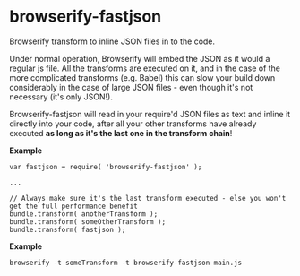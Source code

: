 # browserify-fastjson
Browserify transform to inline JSON files in to the code.

Under normal operation, Browserify will embed the JSON as it would a regular js file. All the transforms are executed on it, and in the case of the more complicated transforms
(e.g. Babel) this can slow your build down considerably in the case of large JSON files - even though it's not necessary (it's only JSON!).

Browserify-fastjson will read in your require'd JSON files as text and inline it directly into your code, after all your other transforms have already executed **as long as it's the last one in the transform chain**!


**Example**  
```
var fastjson = require( 'browserify-fastjson' );

...

// Always make sure it's the last transform executed - else you won't get the full performance benefit
bundle.transform( anotherTransform );
bundle.transform( someOtherTransform );
bundle.transform( fastjson );
```


**Example**  
```
browserify -t someTransform -t browserify-fastjson main.js
```
